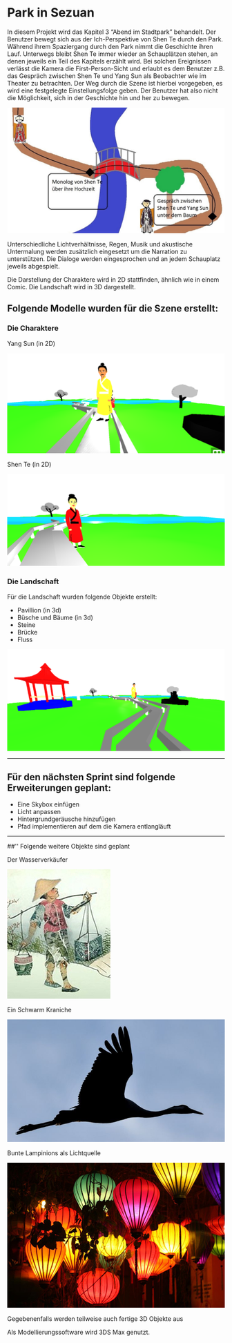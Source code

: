 # Park in Sezuan

In diesem Projekt wird das Kapitel 3 “Abend im Stadtpark” behandelt. Der Benutzer bewegt sich aus der Ich-Perspektive von Shen Te durch den Park.
Während ihrem Spaziergang durch den Park nimmt die Geschichte ihren Lauf. Unterwegs bleibt Shen Te immer wieder an Schauplätzen stehen, an denen jeweils ein Teil des Kapitels erzählt wird. Bei solchen Ereignissen verlässt die Kamera die First-Person-Sicht und erlaubt es dem Benutzer z.B. das Gespräch zwischen Shen Te und Yang Sun als Beobachter wie im Theater zu betrachten. Der Weg durch die Szene ist hierbei vorgegeben, es wird eine festgelegte Einstellungsfolge geben. Der Benutzer hat also nicht die Möglichkeit, sich in der Geschichte hin und her zu bewegen.

![](img/Sezuan.jpg)

Unterschiedliche Lichtverhältnisse, Regen, Musik und akustische Untermalung werden zusätzlich eingesetzt um die Narration zu unterstützen. Die Dialoge werden eingesprochen und an jedem Schauplatz jeweils abgespielt.

Die Darstellung der Charaktere wird in 2D stattfinden, ähnlich wie in einem Comic. Die Landschaft wird in 3D dargestellt.


## Folgende Modelle wurden für die Szene erstellt:


### Die Charaktere

Yang Sun (in 2D)

![](img/Sun.png)

Shen Te (in 2D)

![](img/ShenTe.png)


### Die Landschaft

Für die Landschaft wurden folgende Objekte erstellt:

- Pavillion (in 3d)
- Büsche und Bäume (in 3d)
- Steine
- Brücke
- Fluss

![](img/Landscape.png)

-----

## Für den nächsten Sprint sind folgende Erweiterungen geplant:

- Eine Skybox einfügen
- Licht anpassen
- Hintergrundgeräusche hinzufügen
- Pfad implementieren auf dem die Kamera entlangläuft

-----

##'' Folgende weitere Objekte sind geplant

Der Wasserverkäufer

![](img/4078428_web.jpg)

Ein Schwarm Kraniche

![](img/size=708x398.jpg)

Bunte Lampinions als Lichtquelle

![](img/Laternen.jpg)


Gegebenenfalls werden teilweise auch fertige 3D Objekte aus


Als Modellierungssoftware wird  3DS Max genutzt.
